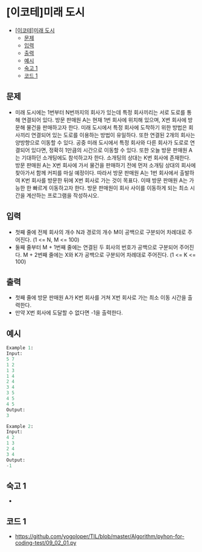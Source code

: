 # [이코테]미래 도시

<!-- TOC -->

- [[이코테]미래 도시](#%EC%9D%B4%EC%BD%94%ED%85%8C%EB%AF%B8%EB%9E%98-%EB%8F%84%EC%8B%9C)
  - [문제](#%EB%AC%B8%EC%A0%9C)
  - [입력](#%EC%9E%85%EB%A0%A5)
  - [출력](#%EC%B6%9C%EB%A0%A5)
  - [예시](#%EC%98%88%EC%8B%9C)
  - [숙고 1](#%EC%88%99%EA%B3%A0-1)
  - [코드 1](#%EC%BD%94%EB%93%9C-1)

<!-- /TOC -->

## 문제
- 미래 도시에는 1번부터 N번까지의 회사가 있는데 특정 회사끼리는 서로 도로를 통해 연결되어 있다.
  방문 판매원 A는 현재 1번 회사에 위치해 있으며, X번 회사에 방문해 물건을 판매하고자 한다.
  미래 도시에서 특정 회사에 도착하기 위한 방법은 회사끼리 연결되어 있는 도로를 이용하는 방법이 유일하다.
  또한 연결된 2개의 회사는 양방향으로 이동할 수 있다. 공중 미래 도시에서 특정 회사와 다른 회사가 도로로 연결되어 있다면, 정확히 1만큼의 시간으로 이동할 수 있다.
  또한 오늘 방문 판매원 A는 기대하던 소개팅에도 참석하고자 한다. 소개팅의 상대는 K번 회사에 존재한다.
  방문 판매원 A는 X번 회사에 가서 물건을 판매하기 전에 먼저 소개팅 상대의 회사에 찾아가서 함께 커피를 마실 예정이다.
  따라서 방문 판매원 A는 1번 회사에서 출발하여 K번 회사를 방문한 뒤에 X번 회사로 가는 것이 목표다.
  이때 방문 판매원 A는 가능한 한 빠르게 이동하고자 한다. 
  방문 판매원이 회사 사이를 이동하게 되는 최소 시간을 계산하는 프로그램을 작성하시오.

## 입력
- 첫째 줄에 전체 회사의 개수 N과 경로의 개수 M이 공백으로 구분되어 차례대로 주어진다. (1 <= N, M <= 100)
- 둘째 줄부터 M + 1번째 줄에는 연결된 두 회사의 번호가 공백으로 구분되어 주어진다.
  M + 2번째 줄에는 X와 K가 공백으로 구분되어 차례대로 주어진다. (1 <= K <= 100)

## 출력
- 첫째 줄에 방문 판매원 A가 K번 회사를 거쳐 X번 회사로 가는 최소 이동 시간을 출력한다.
- 만약 X번 회사에 도달할 수 없다면 -1을 출력한다.



## 예시
``` python
Example 1:
Input:
5 7
1 2
1 3
1 4
2 4
3 4
3 5
4 5
4 5
Output:
3

Example 2:
Input:
4 2
1 3
2 4
3 4
Output:
-1
```
## 숙고 1
- 

## 코드 1
- https://github.com/yogoloper/TIL/blob/master/Algorithm/pyhon-for-coding-test/09_02_01.py  
``` python

```